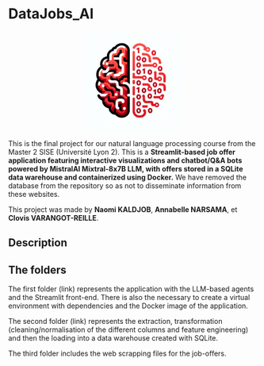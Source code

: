 # DataJobs_AI
<p align="center">
<img src="/Images/logo_dalle.png" width="200" height="200">
</p>
<p align="center">
</p>

This is the final project for our natural language processing course from the Master 2 SISE (Université Lyon 2). This is a **Streamlit-based job offer application featuring interactive visualizations and chatbot/Q&amp;A bots powered by MistralAI Mixtral-8x7B LLM, with offers stored in a SQLite data warehouse and containerized using Docker.** We have removed the database from the repository so as not to disseminate information from these websites. 

This project was made by **Naomi KALDJOB**, **Annabelle NARSAMA**, et **Clovis VARANGOT-REILLE**.

## Description
## The folders

The first folder (link) represents the application with the LLM-based agents and the Streamlit front-end. There is also the necessary to create a virtual environment with dependencies and the Docker image of the application.

The second folder (link) represents the extraction, transformation (cleaning/normalisation of the different columns and feature engineering) and then the loading into a data warehouse created with SQLite. 

The third folder includes the web scrapping files for the job-offers. 

